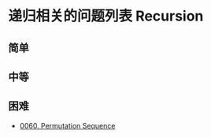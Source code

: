 # 递归相关的问题列表 Recursion

## 简单

## 中等

## 困难

- [0060. Permutation Sequence](https://leetcode.com/problems/permutation-sequence/description/)